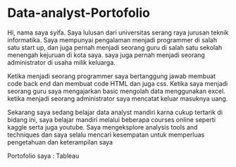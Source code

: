 # Data-analyst-Portofolio
Hi, nama saya syifa. Saya lulusan dari universitas serang raya jurusan teknik informatika. Saya mempunyai pengalaman menjadi programmer di salah satu start up, dan juga pernah menjadi seorang guru di salah satu sekolah menengah kejuruan di kota saya. saya juga pernah menjadi seorang administrator di usaha milik keluarga.

Ketika menjadi seorang programmer saya bertanggung jawab membuat code back end dan membuat code HTML dan juga css. Ketika saya menjadi seorang guru saya mengajarkan basic mengolah data menggunakan excel. ketika menjadi seorang administrator saya mencatat keluar masuknya uang.

Sekarang saya sedang belajar data analyst mandiri karna cukup tertarik di bidang ini, saya belajar mandiri melalui beberapa courses online seperti kaggle serta juga youtube. Saya mengeksplore analysis tools and techniques dan saya selalu mencari kesempatan untuk memperluas pengetahuan dan keterampilan saya

Portofolio saya : Tableau
